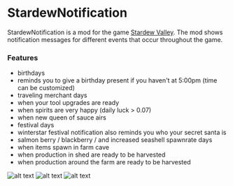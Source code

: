 # StardewNotification
StardewNotification is a mod for the game [Stardew Valley](http://store.steampowered.com/app/413150/). The mod shows notification messages for different events that occur throughout the game.

### Features
- birthdays
- reminds you to give a birthday present if you haven't at 5:00pm (time can be customized)
- traveling merchant days
- when your tool upgrades are ready
- when spirits are very happy (daily luck > 0.07)
- when new queen of sauce airs
- festival days
- winterstar festival notification also reminds you who your secret santa is
- salmon berry / blackberry / and increased seashell spawnrate days
- when items spawn in farm cave
- when production in shed are ready to be harvested
- when production around the farm are ready to be harvested

![alt text](https://i.imgur.com/Yrh5PIy.png)
![alt text](http://i.imgur.com/b7fyEhx.png)
![alt text](http://i.imgur.com/GURQWZN.png)
